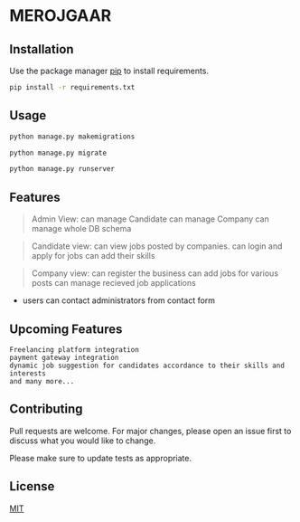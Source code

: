 
# MEROJGAAR

## Installation

Use the package manager [pip](https://pip.pypa.io/en/stable/) to install requirements.

```bash
pip install -r requirements.txt
```

## Usage

```bash
python manage.py makemigrations
```
```bash
python manage.py migrate
```
```bash
python manage.py runserver
```

## Features
> Admin View:
    can manage Candidate
    can manage Company
    can manage whole DB schema

> Candidate view:
    can view jobs posted by companies.
    can login and apply for jobs 
    can add their skills

> Company view:
    can register the business
    can add jobs for various posts
    can manage recieved job applications 

- users can contact administrators from contact form

## Upcoming Features
    Freelancing platform integration
    payment gateway integration
    dynamic job suggestion for candidates accordance to their skills and interests 
    and many more...

## Contributing
Pull requests are welcome. For major changes, please open an issue first to discuss what you would like to change.

Please make sure to update tests as appropriate.

## License
[MIT](https://choosealicense.com/licenses/mit/)
